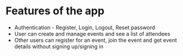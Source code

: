 # Features of the app
- Authentication - Register, Login, Logout, Reset password
- User can create and manage events and see a list of attendees
- Other users can register for an event, join the event and get event details without signing up/signing in
